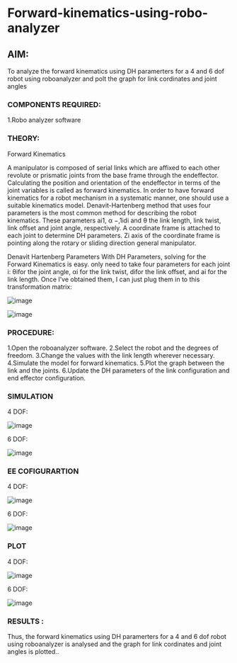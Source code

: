 # Forward-kinematics-using-robo-analyzer

## AIM: 
To analyze the forward kinematics using DH paramerters for a 4 and 6 dof robot using roboanalyzer and polt the graph for link cordinates and joint angles
### COMPONENTS REQUIRED:
1.Robo analyzer software  


### THEORY: 
  
Forward Kinematics

A manipulator is composed of serial links which are affixed to each other revolute or prismatic joints from the base frame through the endeffector. 
Calculating the position and orientation of the endeffector in terms of the joint variables is called as forward kinematics. 
In order to have forward kinematics for a robot mechanism in a systematic manner, one should use a suitable kinematics model. 
Denavit-Hartenberg method that uses four parameters is the most common method for describing the robot kinematics. 
These parameters ai1, α −,1idi and θ the link length, link twist, link offset and joint angle, respectively. 
A coordinate frame is attached to each joint to determine DH parameters. Zi axis of the coordinate frame is pointing along the rotary or sliding direction general manipulator.

Denavit Hartenberg Parameters
With DH Parameters, solving for the Forward Kinematics is easy.  only need to take four parameters for each joint 
i: θifor the joint angle, 
αi for the link twist, 
difor the link offset, and 
ai for the link length. Once I’ve obtained them, I can just plug them in to this transformation matrix:


![image](https://user-images.githubusercontent.com/36288975/170172719-ed7befc9-2894-4344-bfd5-be831bb05308.png)

 ![image](https://user-images.githubusercontent.com/36288975/170172766-b8aeb788-7fd7-4de7-b340-f04656707ebd.png)

 

### PROCEDURE:

1.Open the roboanalyzer software.
2.Select the robot and the degrees of freedom.
3.Change the values with the link length wherever necessary.
4.Simulate the model for forward kinematics.
5.Plot the graph between the link and the joints.
6.Update the DH parameters of the link configuration and end effector configuration.





### SIMULATION 

4 DOF:

![image](https://user-images.githubusercontent.com/94165327/174299888-f52f88f9-1666-4d6a-9734-4e60b84c543e.png)

6 DOF:

![image](https://user-images.githubusercontent.com/94165327/174300000-4421b0a5-4b7e-45b7-ac76-11b337d4e8e4.png)

 ### EE COFIGURARTION
 
 4 DOF:
 
 ![image](https://user-images.githubusercontent.com/94165327/174300204-2b9e0c79-bd6b-461e-b17c-fb7392320a7d.png)

 
 6 DOF:
 
 ![image](https://user-images.githubusercontent.com/94165327/174300271-50236ecc-842f-408e-9f74-92fef1f132d8.png)

 
 ### PLOT 
 
 4 DOF:
 
 ![image](https://user-images.githubusercontent.com/94165327/174300339-1c947a8e-bb6f-4552-a709-e8404ee8e9d0.png)

 6 DOF:
 
 ![image](https://user-images.githubusercontent.com/94165327/174300419-1e4524fe-6ae6-4076-bce7-922e61700689.png)

 

### RESULTS :  

Thus, the forward kinematics using DH paramerters for a 4 and 6 dof robot using roboanalyzer is analysed and the graph for link cordinates and joint angles is plotted..
